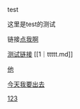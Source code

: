 test

这里是test的测试

链接[点我啊](ttttt.md)

[测试链接](ia-writer://open?path=/)
[[1｜ttttt.md]]

[他](ttttt.md)

[今天我要出去](ia-writer://open?path=/Locations/iCloud/Note/3-Resources/富爸爸穷爸爸.md)

[123](3-Resources/富爸爸穷爸爸)